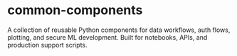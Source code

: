 # common-components
A collection of reusable Python components for data workflows, auth flows, plotting, and secure ML development. Built for notebooks, APIs, and production support scripts.
